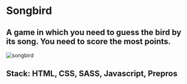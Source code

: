 # Songbird
## A game in which you need to guess the bird by its song. You need to score the most points.
![songbird](https://github.com/user-attachments/assets/3c95c8ed-2ef5-4b12-a171-d81b0f5039e7)

## Stack: HTML, CSS, SASS, Javascript, Prepros 
